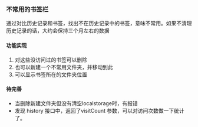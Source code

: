 ### 不常用的书签栏  
通过对比历史记录和书签，找出不在历史记录中的书签，意味不常用。如果不清理历史记录的话，大约会保持三个月左右的数据
#### 功能实现
1. 对这些没访问过的书签可以删除
2. 也可以新建一个不常用文件夹，并移动到此
3. 可以显示书签所在的文件夹位置  
#### 待完善
- 当删除新建文件夹但没有清空localstorage时，有报错
- 发现 history 接口中，返回了visitCount 参数，可以对访问次数做一下统计了。